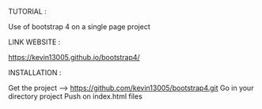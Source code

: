 TUTORIAL :

Use of bootstrap 4 on a single page project


LINK WEBSITE :

https://kevin13005.github.io/bootstrap4/


INSTALLATION :

Get the project --> https://github.com/kevin13005/bootstrap4.git
Go in your directory project
Push on index.html files
